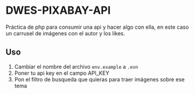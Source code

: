 # DWES-PIXABAY-API

Práctica de php para consumir una api y hacer algo con ella,
en este caso un carrusel de imágenes con el autor y los likes.

## Uso

1. Cambiar el nombre del archivo `env.example` a `.evn`
2. Poner tu api key en el campo API_KEY
3. Pon el filtro de busqueda que quieras para traer imágenes sobre ese tema
